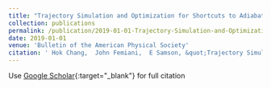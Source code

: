 ```yaml
---
title: "Trajectory Simulation and Optimization for Shortcuts to Adiabaticity using Artificial Neural Network"
collection: publications
permalink: /publication/2019-01-01-Trajectory-Simulation-and-Optimization-for-Shortcuts-to-Adiabaticity-using-Artificial-Neural-Network
date: 2019-01-01
venue: 'Bulletin of the American Physical Society'
citation: ' Hok Chang,  John Femiani,  E Samson, &quot;Trajectory Simulation and Optimization for Shortcuts to Adiabaticity using Artificial Neural Network.&quot; Bulletin of the American Physical Society, 2019.'
---
```

Use [Google Scholar](https://scholar.google.com/scholar?q=Trajectory+Simulation+and+Optimization+for+Shortcuts+to+Adiabaticity+using+Artificial+Neural+Network){:target="_blank"} for full citation